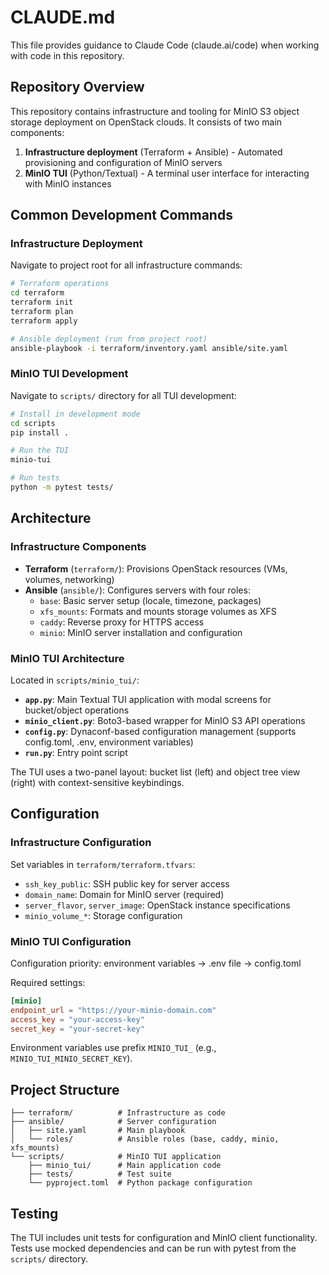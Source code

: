 # CLAUDE.md

This file provides guidance to Claude Code (claude.ai/code) when working with code in this repository.

## Repository Overview

This repository contains infrastructure and tooling for MinIO S3 object storage deployment on OpenStack clouds. It consists of two main components:

1. **Infrastructure deployment** (Terraform + Ansible) - Automated provisioning and configuration of MinIO servers
2. **MinIO TUI** (Python/Textual) - A terminal user interface for interacting with MinIO instances

## Common Development Commands

### Infrastructure Deployment

Navigate to project root for all infrastructure commands:

```bash
# Terraform operations
cd terraform
terraform init
terraform plan
terraform apply

# Ansible deployment (run from project root)
ansible-playbook -i terraform/inventory.yaml ansible/site.yaml
```

### MinIO TUI Development

Navigate to `scripts/` directory for all TUI development:

```bash
# Install in development mode
cd scripts
pip install .

# Run the TUI
minio-tui

# Run tests
python -m pytest tests/
```

## Architecture

### Infrastructure Components

- **Terraform** (`terraform/`): Provisions OpenStack resources (VMs, volumes, networking)
- **Ansible** (`ansible/`): Configures servers with four roles:
  - `base`: Basic server setup (locale, timezone, packages)
  - `xfs_mounts`: Formats and mounts storage volumes as XFS
  - `caddy`: Reverse proxy for HTTPS access
  - `minio`: MinIO server installation and configuration

### MinIO TUI Architecture

Located in `scripts/minio_tui/`:

- **`app.py`**: Main Textual TUI application with modal screens for bucket/object operations
- **`minio_client.py`**: Boto3-based wrapper for MinIO S3 API operations
- **`config.py`**: Dynaconf-based configuration management (supports config.toml, .env, environment variables)
- **`run.py`**: Entry point script

The TUI uses a two-panel layout: bucket list (left) and object tree view (right) with context-sensitive keybindings.

## Configuration

### Infrastructure Configuration

Set variables in `terraform/terraform.tfvars`:
- `ssh_key_public`: SSH public key for server access
- `domain_name`: Domain for MinIO server (required)
- `server_flavor`, `server_image`: OpenStack instance specifications
- `minio_volume_*`: Storage configuration

### MinIO TUI Configuration

Configuration priority: environment variables → .env file → config.toml

Required settings:
```toml
[minio]
endpoint_url = "https://your-minio-domain.com"
access_key = "your-access-key"
secret_key = "your-secret-key"
```

Environment variables use prefix `MINIO_TUI_` (e.g., `MINIO_TUI_MINIO_SECRET_KEY`).

## Project Structure

```
├── terraform/          # Infrastructure as code
├── ansible/            # Server configuration
│   ├── site.yaml       # Main playbook
│   └── roles/          # Ansible roles (base, caddy, minio, xfs_mounts)
└── scripts/            # MinIO TUI application
    ├── minio_tui/      # Main application code
    ├── tests/          # Test suite
    └── pyproject.toml  # Python package configuration
```

## Testing

The TUI includes unit tests for configuration and MinIO client functionality. Tests use mocked dependencies and can be run with pytest from the `scripts/` directory.